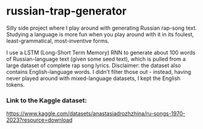 # russian-trap-generator
Silly side project where I play around with generating Russian rap-song text. Studying a language is more fun when you play around with it in its foulest, least-grammatical, most-inventive forms.

I use a LSTM (Long-Short Term Memory) RNN to generate about 100 words of Russian-language text (given some seed text), which is pulled from a large dataset of complete rap song lyrics. Disclaimer: the dataset also contains English-language words. I didn't filter those out - instead, having never played around with mixed-language datasets, I kept the English tokens.

### Link to the Kaggle dataset: 

https://www.kaggle.com/datasets/anastasiadrozhzhina/ru-songs-1970-2023?resource=download
